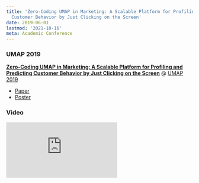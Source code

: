 ```yaml
---
title: 'Zero-Coding UMAP in Marketing: A Scalable Platform for Profiling and Predicting
  Customer Behavior by Just Clicking on the Screen'
date: 2019-06-01
lastmod: '2021-10-16'
meta: Academic Conference
---
```


### UMAP 2019

<b><a href="https://dl.acm.org/citation.cfm?id=3324970" target="_blank" rel="noopener">Zero-Coding UMAP in Marketing: A Scalable Platform for Profiling and Predicting Customer Behavior by Just Clicking on the Screen</a></b> @ <a href="http://www.um.org/umap2019/"  target="_blank" rel="noopener">UMAP 2019</a>

- <a href="/docs/umap-2019-demo-paper.pdf">Paper</a>
- <a href="/docs/umap-2019-demo-poster.pdf">Poster</a>

### Video

<span class="iframe-container">
    <iframe src="https://www.youtube.com/embed/iwbqb5D2uPw" frameborder="0" allow="accelerometer; autoplay; encrypted-media; gyroscope; picture-in-picture" allowfullscreen></iframe>
</span>

